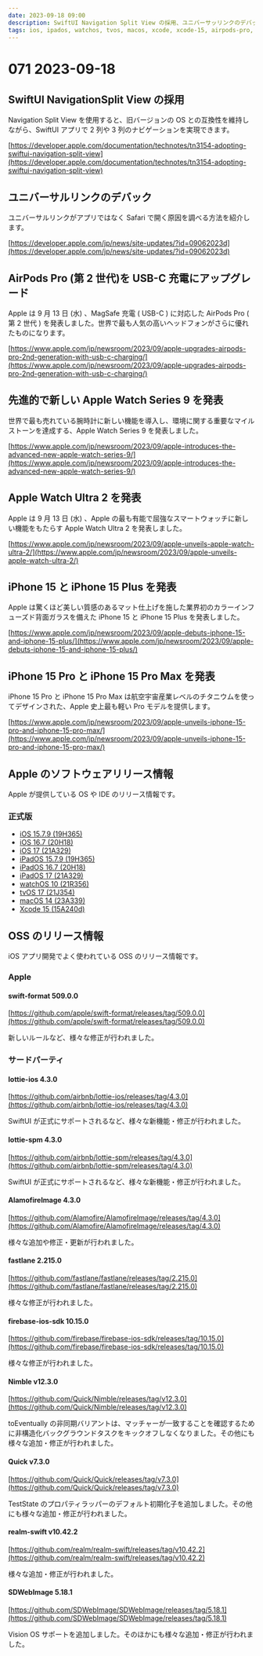 ```yaml
---
date: 2023-09-18 09:00
description: SwiftUI Navigation Split View の採用、ユニバーサッリンクのデバック、新しい Apple Watch 、 iPhone の発表、ほか
tags: ios, ipados, watchos, tvos, macos, xcode, xcode-15, airpods-pro, swiftui, swift-format, lottie-spm, lottie-ios, alamofire-image, fastlane, firebase-ios-sdk, nimble, quick, realm-swift, sdwebimage
---
```

# 071 2023-09-18

## SwiftUI NavigationSplit View の採用

Navigation Split View を使用すると、旧バージョンの OS との互換性を維持しながら、SwiftUI アプリで 2 列や 3 列のナビゲーションを実現できます。

[https://developer.apple.com/documentation/technotes/tn3154-adopting-swiftui-navigation-split-view](https://developer.apple.com/documentation/technotes/tn3154-adopting-swiftui-navigation-split-view)

## ユニバーサルリンクのデバック

ユニバーサルリンクがアプリではなく Safari で開く原因を調べる方法を紹介します。

[https://developer.apple.com/jp/news/site-updates/?id=09062023d](https://developer.apple.com/jp/news/site-updates/?id=09062023d)

## AirPods Pro (第 2 世代)を USB-C 充電にアップグレード

Apple は 9 月 13 日 (水) 、MagSafe 充電 ( USB-C ) に対応した AirPods Pro ( 第 2 世代 ) を発表しました。世界で最も人気の高いヘッドフォンがさらに優れたものになります。

[https://www.apple.com/jp/newsroom/2023/09/apple-upgrades-airpods-pro-2nd-generation-with-usb-c-charging/](https://www.apple.com/jp/newsroom/2023/09/apple-upgrades-airpods-pro-2nd-generation-with-usb-c-charging/)

## 先進的で新しい Apple Watch Series 9 を発表

世界で最も売れている腕時計に新しい機能を導入し、環境に関する重要なマイルストーンを達成する、Apple Watch Series 9 を発表しました。

[https://www.apple.com/jp/newsroom/2023/09/apple-introduces-the-advanced-new-apple-watch-series-9/](https://www.apple.com/jp/newsroom/2023/09/apple-introduces-the-advanced-new-apple-watch-series-9/)

## Apple Watch Ultra 2 を発表

Apple は 9 月 13 日 (水) 、Apple の最も有能で屈強なスマートウォッチに新しい機能をもたらす Apple Watch Ultra 2 を発表しました。

[https://www.apple.com/jp/newsroom/2023/09/apple-unveils-apple-watch-ultra-2/](https://www.apple.com/jp/newsroom/2023/09/apple-unveils-apple-watch-ultra-2/)

## iPhone 15 と iPhone 15 Plus を発表

 Apple は驚くほど美しい質感のあるマット仕上げを施した業界初のカラーインフューズド背面ガラスを備えた iPhone 15 と iPhone 15 Plus を発表しました。

[https://www.apple.com/jp/newsroom/2023/09/apple-debuts-iphone-15-and-iphone-15-plus/](https://www.apple.com/jp/newsroom/2023/09/apple-debuts-iphone-15-and-iphone-15-plus/)

## iPhone 15 Pro と iPhone 15 Pro Max を発表

iPhone 15 Pro と iPhone 15 Pro Max は航空宇宙産業レベルのチタニウムを使ってデザインされた、Apple 史上最も軽い Pro モデルを提供します。

[https://www.apple.com/jp/newsroom/2023/09/apple-unveils-iphone-15-pro-and-iphone-15-pro-max/](https://www.apple.com/jp/newsroom/2023/09/apple-unveils-iphone-15-pro-and-iphone-15-pro-max/)

## Apple のソフトウェアリリース情報

Apple が提供している OS や IDE のリリース情報です。

### 正式版

- [iOS 15.7.9 (19H365)](https://developer.apple.com/news/releases/?id=09112023b)
- [iOS 16.7  (20H18)](https://developer.apple.com/news/releases/?id=09122023b)
- [iOS 17  (21A329)](https://developer.apple.com/news/releases/?id=09122023g)
- [iPadOS 15.7.9 (19H365)](https://developer.apple.com/news/releases/?id=09112023a)
- [iPadOS 16.7  (20H18)](https://developer.apple.com/news/releases/?id=09122023a)
- [iPadOS 17  (21A329)](https://developer.apple.com/news/releases/?id=09122023f)
- [watchOS 10  (21R356)](https://developer.apple.com/news/releases/?id=09122023d)
- [tvOS 17 (21J354)](https://developer.apple.com/news/releases/?id=09122023c)
- [macOS 14 (23A339)](https://developer.apple.com/news/releases/?id=09122023e)
- [Xcode 15 (15A240d)](https://developer.apple.com/news/releases/?id=09122023h)

## OSS のリリース情報

iOS アプリ開発でよく使われている OSS のリリース情報です。

### Apple

#### swift-format 509.0.0

[https://github.com/apple/swift-format/releases/tag/509.0.0](https://github.com/apple/swift-format/releases/tag/509.0.0)

新しいルールなど、様々な修正が行われました。

### サードパーティ

#### lottie-ios 4.3.0

[https://github.com/airbnb/lottie-ios/releases/tag/4.3.0](https://github.com/airbnb/lottie-ios/releases/tag/4.3.0)

SwiftUI が正式にサポートされるなど、様々な新機能・修正が行われました。

#### lottie-spm 4.3.0

[https://github.com/airbnb/lottie-spm/releases/tag/4.3.0](https://github.com/airbnb/lottie-spm/releases/tag/4.3.0)

SwiftUI が正式にサポートされるなど、様々な新機能・修正が行われました。

#### AlamofireImage 4.3.0

[https://github.com/Alamofire/AlamofireImage/releases/tag/4.3.0](https://github.com/Alamofire/AlamofireImage/releases/tag/4.3.0)

様々な追加や修正・更新が行われました。

#### fastlane 2.215.0

[https://github.com/fastlane/fastlane/releases/tag/2.215.0](https://github.com/fastlane/fastlane/releases/tag/2.215.0)

様々な修正が行われました。

#### firebase-ios-sdk 10.15.0

[https://github.com/firebase/firebase-ios-sdk/releases/tag/10.15.0](https://github.com/firebase/firebase-ios-sdk/releases/tag/10.15.0)

様々な修正が行われました。

#### Nimble v12.3.0

[https://github.com/Quick/Nimble/releases/tag/v12.3.0](https://github.com/Quick/Nimble/releases/tag/v12.3.0)

toEventually の非同期バリアントは、マッチャーが一致することを確認するために非構造化バックグラウンドタスクをキックオフしなくなりました。その他にも様々な追加・修正が行われました。

#### Quick v7.3.0

[https://github.com/Quick/Quick/releases/tag/v7.3.0](https://github.com/Quick/Quick/releases/tag/v7.3.0)

TestState のプロパティラッパーのデフォルト初期化子を追加しました。その他にも様々な追加・修正が行われました。

#### realm-swift v10.42.2

[https://github.com/realm/realm-swift/releases/tag/v10.42.2](https://github.com/realm/realm-swift/releases/tag/v10.42.2)

様々な追加・修正が行われました。

#### SDWebImage 5.18.1

[https://github.com/SDWebImage/SDWebImage/releases/tag/5.18.1](https://github.com/SDWebImage/SDWebImage/releases/tag/5.18.1)

Vision OS サポートを追加しました。そのほかにも様々な追加・修正が行われました。

